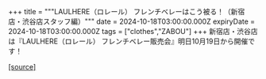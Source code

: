 +++
title = """LAULHERE（ロレール） フレンチベレーはこう被る！（新宿店・渋谷店スタッフ編）"""
date = 2024-10-18T03:00:00.000Z
expiryDate = 2024-10-18T03:00:00.000Z
tags = ["clothes","ZABOU"]
+++
新宿店・渋谷店は『LAULHERE（ロレール） フレンチベレー販売会』明日10月19日から開催です！

[[source]](https://zabou.org/2024/10/18/310214/)

